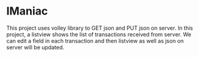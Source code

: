 # IManiac
This project uses volley library to GET json and PUT json on server.
In this project, a listview shows the list of transactions received from server.
We can edit a field in each transaction and then listview as well as json on server will be updated.
